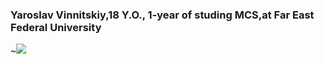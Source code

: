 ### Yaroslav Vinnitskiy,18 Y.O., 1-year of studing MCS,at Far East Federal University 
~<img src="https://img.shields.io/badge/C++-6600ff?style=for-the-badge&logo=c++&logoColor=black" />
<!--
**xYarvinx/xYarvinx** is a ✨ _special_ ✨ repository because its `README.md` (this file) appears on your GitHub profile.

Here are some ideas to get you started:

- 🔭 I’m currently working on ...
- 🌱 I’m currently learning ...
- 👯 I’m looking to collaborate on ...
- 🤔 I’m looking for help with ...
- 💬 Ask me about ...
- 📫 How to reach me: ...
- 😄 Pronouns: ...
- ⚡ Fun fact: ...
-->
